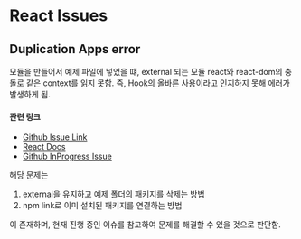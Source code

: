 # React Issues

## Duplication Apps error

모듈을 만들어서 예제 파일에 넣었을 떄, external 되는 모듈 react와 react-dom의 충돌로 같은 context를 읽지 못함. 즉, Hook의 올바른 사용이라고 인지하지 못해 에러가 발생하게 됨. 

#### 관련 링크
- [Github Issue Link](https://github.com/facebook/react/issues/15315#issuecomment-479802153)
- [React Docs](https://reactjs.org/warnings/invalid-hook-call-warning.html#duplicate-react)
- [Github InProgress Issue](https://github.com/facebook/react/issues/13991)

해당 문제는 

1. external을 유지하고 예제 폴더의 패키지를 삭제는 방법
2. npm link로 이미 설치된 패키지를 연결하는 방법

이 존재하며, 현재 진행 중인 이슈를 참고하여 문제를 해결할 수 있을 것으로 판단함.